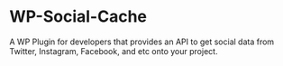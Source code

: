 WP-Social-Cache
===============

A WP Plugin for developers that provides an API to get social data from Twitter, Instagram, Facebook, and etc onto your project.
